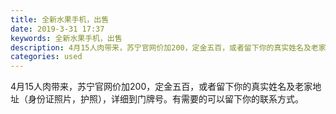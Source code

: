```yaml
---
title: 全新水果手机，出售
date: 2019-3-31 17:37
keywords: 全新水果手机，出售
description: 4月15人肉带来，苏宁官网价加200，定金五百，或者留下你的真实姓名及老家地址（身份证照片，护照），详细到门牌号。有需要的可以留下你的联系方式。
categories: used
---
```

<td class="t_f" id="postmessage_3358065">

4月15人肉带来，苏宁官网价加200，定金五百，或者留下你的真实姓名及老家地址（身份证照片，护照），详细到门牌号。有需要的可以留下你的联系方式。<br/>
</td>
